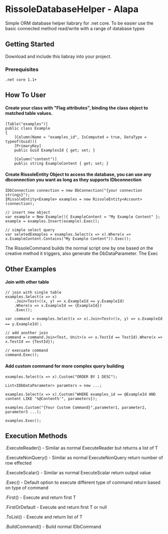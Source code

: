 # RissoleDatabaseHelper - Alapa
Simple ORM database helper liabrary for .net core. 
To be easier use the basic connected method read/write with a range of database types

## Getting Started

Download and include this liabray into your project.

### Prerequisites

```
.net core 1.1+
```


## How To User

#### Create your class with "Flag attributes", binding the class object to matched table values.

```
[Table("examples")]
public class Example
{
    [Column(Name = "examples_id", IsComputed = true, DataType = typeof(Guid))]
    [PrimaryKey]
    public Guid ExamplesId { get; set; }

    [Column("content")]
    public string ExampleContent { get; set; }
```


#### Create RissoleEntity Object to access the database, you can use any dbconnection you want as long as they supports IDbconnection

```
IDbConnection connection = new DbConnection("{your connection strings}");
IRissoleEntity<Example> examples = new RissoleEntity<Account>(connection);

// insert new object
var example = New Example(){ ExampleContent = "My Example Content" };
example = examples.Insert(example).Exec();

// simple select query
var seletedExmaples = examples.Select(x => x).Where(x => x.ExampleContent.Contains("My Example Content")).Exec();
```

The RissoleCommand builds the normal script one by one based on the creative method it triggers, also generate the DbDataParameter.
The Exec 


## Other Examples

#### Join with other table

```
// join with single table
examples.Select(x => x)
    .Join<Test>((x, y) => x.ExampleId == y.ExampleId)
    .Where(x => x.ExampleId == {ExampleId})
    .Exec();
```

```
var command = examples.Select(x => x).Join<Test>((x, y) => x.ExampleId == y.ExampleId)；

// add another join
command = command.Join<Test, Unit>(x => x.TestId == TestId).Where(x => x.TestId == {TestId});

// execuate command
command.Exec();
```


#### Add custom command for more complex query building

```
examples.Select(x => x).Custom("ORDER BY 1 DESC");
```

```
List<IDbDataParameter> paramters = new ...;

examples.Select(x => x).Custom("WHERE examples_id == @ExampleId AND content LIKE '%@Content%'", parameters});
```

```
examples.Custom("{Your Custom Command}",parameter1, parameter2, parameter3 ...);

examples.Exec();
```

## Execution Methods

.ExecuteReader<T>() - Similar as normal ExecuteReader but returns a list of T

.ExecuteNonQuery<T>() - Similar as normal ExecuteNonQuery return number of row effected

.ExecuteScalar<T>() - Similar as normal ExecuteScalar return output value

.Exec<T>() - Default option to execute different type of command return based on type of command

.First<T>() - Execute and return first T

.FirstOrDefault<T> - Execute and return first T or null

.ToList<T>() - Execute and return list of T

.BuildCommand() - Build normal IDbCommand
